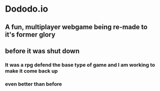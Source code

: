 # Dododo.io
## A fun, multiplayer webgame being re-made to it's former glory
## before it was shut down

### It was a rpg defend the base type of game and I am working to make it come back up
### even better than before
